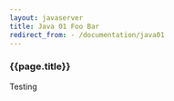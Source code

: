 ```yaml
---
layout: javaserver
title: Java 01 Foo Bar
redirect_from: - /documentation/java01 
---
```

### {{page.title}}

Testing